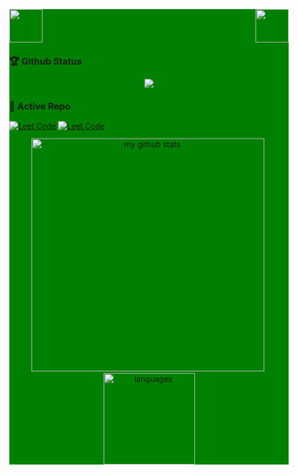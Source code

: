 <!-- two Cat -->
<div style="background: green ">
<div>
    <img src="https://emojis.slackmojis.com/emojis/images/1563480763/5999/meow_party.gif" width="60" height="60"/> 
    <img src="https://emojis.slackmojis.com/emojis/images/1563480763/5999/meow_party.gif" width="60" height="60" align="right"/> 
</div>

    
### 🏆 Github Status
<p align="center">
    <img src="https://github-profile-trophy.vercel.app/?username=hellokaton&column=7&theme=onedark"/>
</p>

    
### 👀 Active Repo

[![Leet Code](https://github-readme-stats.vercel.app/api/pin/?username=joeljhou&repo=leetcode)](https://github.com/joeljhou/leetcode)
[![Leet Code](https://github-readme-stats.vercel.app/api/pin/?username=joeljhou&repo=JavaFamily)](https://github.com/joeljhou/JavaFamily)
    

<p align="center">
<img src="https://github-readme-stats.vercel.app/api?username=hellokaton&show_icons=true&theme=tokyonight" alt="my github stats" width="420"/>&nbsp;
  <img src="https://github-readme-stats.vercel.app/api/top-langs/?username=hellokaton&layout=compact&theme=tokyonight" alt="languages" height="165">
</p>



